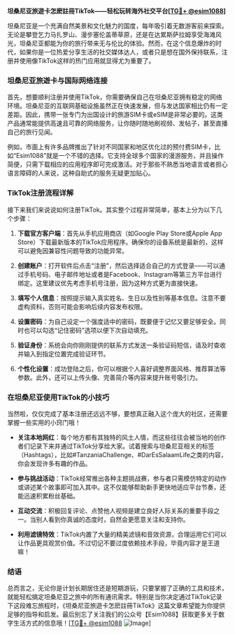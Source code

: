 **坦桑尼亚旅遊卡怎麽註冊TikTok——轻松玩转海外社交平台[[TG💪+ @esim1088](https://t.me/s/esim1088)]**

坦桑尼亚是一个充满自然美景和文化魅力的国度，每年吸引着无数游客前来探索。无论是攀登乞力马扎罗山、漫步塞伦盖蒂草原，还是在达累斯萨拉姆享受海滩风光，坦桑尼亚都能为你的旅行带来无与伦比的体验。然而，在这个信息爆炸的时代，如果你是一位热爱分享生活的社交媒体达人，或者只是想在国外保持联系，注册并使用像TikTok这样的热门应用就显得尤为重要了。

### 坦桑尼亚旅遊卡与国际网络连接

首先，想要顺利注册并使用TikTok，你需要确保自己在坦桑尼亚拥有稳定的网络环境。坦桑尼亚的互联网基础设施虽然正在快速发展，但与发达国家相比仍有一定差距。因此，携带一张专门为出国设计的旅游SIM卡或eSIM是非常必要的。这类产品通常能提供高速且可靠的网络服务，让你随时随地刷视频、发帖子，甚至直播自己的旅行见闻。

例如，市面上有许多品牌推出了针对不同国家和地区优化过的预付费SIM卡，比如“Esim1088”就是一个不错的选择。它支持全球多个国家的漫游服务，并且操作简便，只需下载相应的应用程序即可完成激活。对于那些不熟悉当地语言或者担心语言障碍的人来说，这种自助式的服务无疑更加贴心。

### TikTok注册流程详解

接下来我们来说说如何注册TikTok。其实整个过程非常简单，基本上分为以下几个步骤：

1. **下载官方客户端**：首先从手机应用商店（如Google Play Store或Apple App Store）下载最新版本的TikTok应用程序。确保你的设备系统是最新的，这样可以避免因兼容性问题导致的功能异常。

2. **创建账户**：打开软件后点击“注册”，然后选择适合自己的方式登录——可以通过手机号码、电子邮件地址或者是Facebook、Instagram等第三方平台进行绑定。这里建议优先考虑手机号注册，因为这种方式更为直接快速。

3. **填写个人信息**：按照提示输入真实姓名、生日以及性别等基本信息。注意不要虚构资料，否则可能会影响后续内容发布权限。

4. **设置密码**：为自己设定一个强度适中的密码，既要便于记忆又要足够安全。同时也可以勾选“记住密码”选项以便下次自动填充。

5. **验证身份**：系统会向你刚刚提供的联系方式发送一条验证码短信，请及时查收并输入到指定位置完成验证环节。

6. **个性化设置**：成功登陆之后，你可以根据个人喜好调整界面风格、推荐算法等参数。此外，还可以上传头像、完善简介等内容来提升账号吸引力。

### 在坦桑尼亚使用TikTok的小技巧

当然啦，仅仅完成了基本注册还远远不够，要想真正融入这个庞大的社区，还需要掌握一些实用的小窍门哦！

- **关注本地网红**：每个地方都有其独特的风土人情，而这些往往会被当地的创作者们记录下来并通过TikTok分享给大家。试着搜索与坦桑尼亚相关的标签（Hashtags），比如#TanzaniaChallenge、#DarEsSalaamLife之类的内容，你会发现许多有趣的作品。
  
- **参与挑战活动**：TikTok经常推出各种主题挑战赛，参与者只需模仿特定的动作或讲述某个故事即可加入其中。这不仅能够帮助新手更快地适应平台节奏，还能迅速积累粉丝基础。

- **互动交流**：积极回复评论、点赞他人视频是建立良好人际关系的重要手段之一。当别人看到你真诚的态度时，自然会更愿意关注和支持你。

- **利用滤镜特效**：TikTok内置了大量的精美滤镜和音效资源，合理运用它们可以让作品更具观赏价值。不过切记不要过度依赖技术手段，毕竟内容才是王道嘛！

### 结语

总而言之，无论你是计划长期居住还是短期游玩，只要掌握了正确的工具和技术，就能轻松搞定坦桑尼亚之旅中的所有通讯需求。特别是当你决定通过TikTok记录下这段难忘旅程时，《坦桑尼亚旅遊卡怎麽註冊TikTok》这篇文章希望能为你提供足够的指导和启发。最后别忘了关注我们的公众号【Esim1088】获取更多关于数字生活方式的信息哦！[[TG💪+ @esim1088](https://t.me/s/esim1088) ![Image](https://i.postimg.cc/4NQfJmqS/Snipaste-2025-05-13-00-14-12.png)]